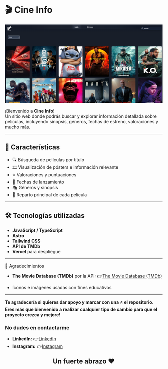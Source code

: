 # 🎬 Cine Info

![Cine info](/public/cine-info.png)

¡Bienvenido a **Cine Info**!  
Un sitio web donde podrás buscar y explorar información detallada sobre películas, incluyendo sinopsis, géneros, fechas de estreno, valoraciones y mucho más.

---

## 🚀 Características

- 🔍 Búsqueda de películas por título
- 🎞️ Visualización de pósters e información relevante
- ⭐ Valoraciones y puntuaciones
- 📅 Fechas de lanzamiento
- 🎭 Géneros y sinopsis
- 👥 Reparto principal de cada película

---

## 🛠️ Tecnologías utilizadas

- **JavaScript / TypeScript**
- **Astro** 
- **Tailwind CSS**
- **API de TMDb** 
- **Vercel** para despliegue 

---

🙌 Agradecimientos

- **The Movie Database (TMDb)** por la API: 👉<a href="https://www.themoviedb.org/" target="_blank">The Movie Database (TMDb)</a>

- Íconos e imágenes usadas con fines educativos


---
**Te agradecería si quieres dar apoyo y marcar con una ⭐ el repositorio. Eres más que bienvenido a realizar cualquier tipo de cambio para que el proyecto crezca y mejore!**
<br>

### No dudes en contactarme

- **LinkedIn:** 👉​<a href="https://www.linkedin.com/in/nicolasatapiedev30" target="_blank">LinkedIn</a>
- **Instagram:** 👉​<a href="https://www.instagram.com/nicotapie1/" target="_blank">Instagram</a>
  <br>

<p align="center" style="font-size: 1.5em; font-weight: bold;"><b>Un fuerte abrazo ❤️</b></p>
